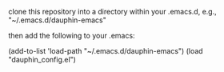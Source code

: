 clone this repository into a directory within your .emacs.d, e.g., "~/.emacs.d/dauphin-emacs"

then add the following to your .emacs:

(add-to-list 'load-path "~/.emacs.d/dauphin-emacs")
(load "dauphin_config.el")
